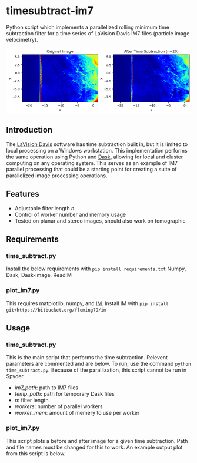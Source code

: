 # timesubtract-im7
Python script which implements a parallelized rolling minimum time subtraction filter for a time series of LaVision Davis IM7 files (particle image velocimetry).

![before-after plot](/before-after.png)

## Introduction
The [LaVision Davis](https://www.lavision.de/en/products/davis-software) software has time subtraction built in, but it is limited to local processing on a Windows workstation.  This implementation performs the same operation using Python and [Dask](https://dask.org), allowing for local and cluster computing on any operating system.  This serves as an example of IM7 parallel processing that could be a starting point for creating a suite of parallelized image processing operations.

## Features
 - Adjustable filter length *n*
 - Control of worker number and memory usage
 - Tested on planar and stereo images, should also work on tomographic
 
## Requirements
### time_subtract.py
Install the below requirements with `pip install requirements.txt`
Numpy, Dask, Dask-image, ReadIM

### plot_im7.py
This requires matplotlib, numpy, and [IM](https://bitbucket.org/fleming79/im).  Install IM with `pip install git+https://bitbucket.org/fleming79/im`


## Usage
### time_subtract.py
This is the main script that performs the time subtraction.  Relevent parameters are commented and are below.  To run, use the command `python time_subtract.py`.  Because of the parallization, this script cannot be run in Spyder.
 - *im7_path*: path to IM7 files
 - *temp_path*: path for temporary Dask files
 - *n*: filter length
 - *workers*: number of parallel workers
 - *worker_mem*: amount of memery to use per worker

### plot_im7.py
This script plots a before and after image for a given time subtraction.  Path and file names must be changed for this to work.  An example output plot from this script is below.

